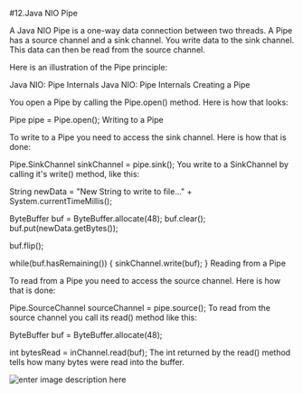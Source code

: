 #12.Java NIO Pipe

A Java NIO Pipe is a one-way data connection between two threads. A Pipe has a source channel and a sink channel. You write data to the sink channel. This data can then be read from the source channel.

Here is an illustration of the Pipe principle:

Java NIO: Pipe Internals
Java NIO: Pipe Internals
Creating a Pipe

You open a Pipe by calling the Pipe.open() method. Here is how that looks:

Pipe pipe = Pipe.open();
Writing to a Pipe

To write to a Pipe you need to access the sink channel. Here is how that is done:

Pipe.SinkChannel sinkChannel = pipe.sink();
You write to a SinkChannel by calling it's write() method, like this:

String newData = "New String to write to file..." + System.currentTimeMillis();

ByteBuffer buf = ByteBuffer.allocate(48);
buf.clear();
buf.put(newData.getBytes());

buf.flip();

while(buf.hasRemaining()) {
    sinkChannel.write(buf);
}
Reading from a Pipe

To read from a Pipe you need to access the source channel. Here is how that is done:

Pipe.SourceChannel sourceChannel = pipe.source();
To read from the source channel you call its read() method like this:

ByteBuffer buf = ByteBuffer.allocate(48);

int bytesRead = inChannel.read(buf);
The int returned by the read() method tells how many bytes were read into the buffer.

![enter image description here](http://tutorials.jenkov.com/images/java-nio/pipe-internals.png)